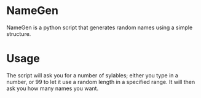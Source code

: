 # NameGen
NameGen is a python script that generates random names using a simple structure.

# Usage
The script will ask you for a number of sylables; either you type in a number, or 99 to let it use a random length in a specified range. It will then ask you how many names you want.
